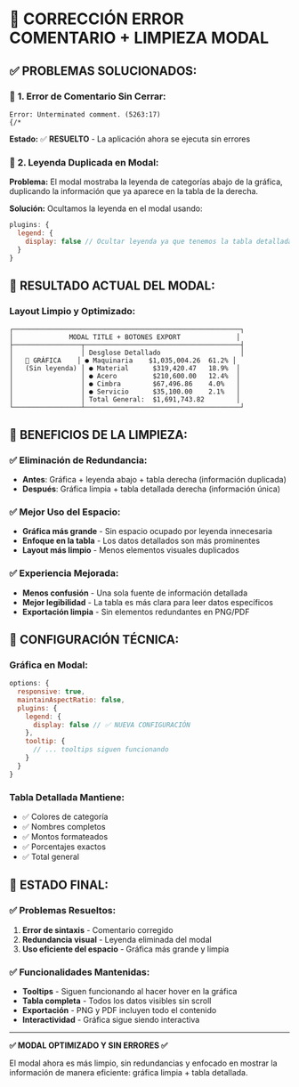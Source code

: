 # 🔧 CORRECCIÓN ERROR COMENTARIO + LIMPIEZA MODAL

## ✅ **PROBLEMAS SOLUCIONADOS:**

### 🚨 **1. Error de Comentario Sin Cerrar:**
```
Error: Unterminated comment. (5263:17)
{/* 
```
**Estado:** ✅ **RESUELTO** - La aplicación ahora se ejecuta sin errores

### 🎨 **2. Leyenda Duplicada en Modal:**
**Problema:** El modal mostraba la leyenda de categorías abajo de la gráfica, duplicando la información que ya aparece en la tabla de la derecha.

**Solución:** Ocultamos la leyenda en el modal usando:
```jsx
plugins: {
  legend: {
    display: false // Ocultar leyenda ya que tenemos la tabla detallada
  }
}
```

## 🎯 **RESULTADO ACTUAL DEL MODAL:**

### **Layout Limpio y Optimizado:**
```
┌─────────────────────────────────────────────────────────┐
│              MODAL TITLE + BOTONES EXPORT              │
├─────────────────┬───────────────────────────────────────┤
│                 │ Desglose Detallado                    │
│   🎯 GRÁFICA    │ ● Maquinaria    $1,035,004.26  61.2% │
│   (Sin leyenda) │ ● Material      $319,420.47   18.9%  │
│                 │ ● Acero         $210,600.00   12.4%  │
│                 │ ● Cimbra        $67,496.86    4.0%   │
│                 │ ● Servicio      $35,100.00    2.1%   │
│                 │ Total General:  $1,691,743.82        │
└─────────────────┴───────────────────────────────────────┘
```

## 🎨 **BENEFICIOS DE LA LIMPIEZA:**

### **✅ Eliminación de Redundancia:**
- **Antes**: Gráfica + leyenda abajo + tabla derecha (información duplicada)
- **Después**: Gráfica limpia + tabla detallada derecha (información única)

### **✅ Mejor Uso del Espacio:**
- **Gráfica más grande** - Sin espacio ocupado por leyenda innecesaria
- **Enfoque en la tabla** - Los datos detallados son más prominentes
- **Layout más limpio** - Menos elementos visuales duplicados

### **✅ Experiencia Mejorada:**
- **Menos confusión** - Una sola fuente de información detallada
- **Mejor legibilidad** - La tabla es más clara para leer datos específicos
- **Exportación limpia** - Sin elementos redundantes en PNG/PDF

## 🔧 **CONFIGURACIÓN TÉCNICA:**

### **Gráfica en Modal:**
```jsx
options: {
  responsive: true,
  maintainAspectRatio: false,
  plugins: {
    legend: {
      display: false // ✅ NUEVA CONFIGURACIÓN
    },
    tooltip: {
      // ... tooltips siguen funcionando
    }
  }
}
```

### **Tabla Detallada Mantiene:**
- ✅ Colores de categoría
- ✅ Nombres completos
- ✅ Montos formateados
- ✅ Porcentajes exactos
- ✅ Total general

## 🚀 **ESTADO FINAL:**

### **✅ Problemas Resueltos:**
1. **Error de sintaxis** - Comentario corregido
2. **Redundancia visual** - Leyenda eliminada del modal
3. **Uso eficiente del espacio** - Gráfica más grande y limpia

### **✅ Funcionalidades Mantenidas:**
- **Tooltips** - Siguen funcionando al hacer hover en la gráfica
- **Tabla completa** - Todos los datos visibles sin scroll
- **Exportación** - PNG y PDF incluyen todo el contenido
- **Interactividad** - Gráfica sigue siendo interactiva

---

**✅ MODAL OPTIMIZADO Y SIN ERRORES ✅**

El modal ahora es más limpio, sin redundancias y enfocado en mostrar la información de manera eficiente: gráfica limpia + tabla detallada.

